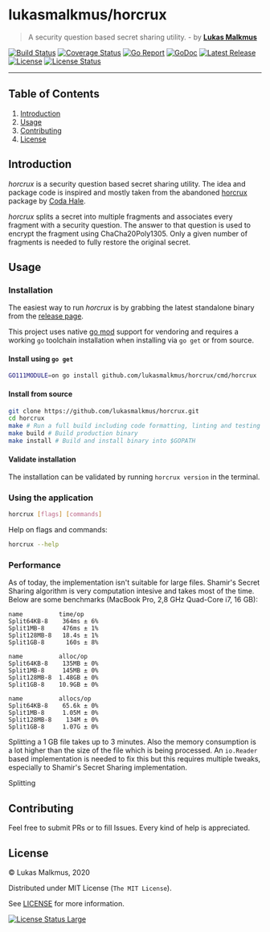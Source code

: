 # lukasmalkmus/horcrux

> A security question based secret sharing utility. - by **[Lukas Malkmus]**

[![Build Status][build_badge]][build]
[![Coverage Status][coverage_badge]][coverage]
[![Go Report][report_badge]][report]
[![GoDoc][docs_badge]][docs]
[![Latest Release][release_badge]][release]
[![License][license_badge]][license]
[![License Status][license_status_badge]][license_status]

---

## Table of Contents

1. [Introduction](#introduction)
1. [Usage](#usage)
1. [Contributing](#contributing)
1. [License](#license)

## Introduction

_horcrux_ is a security question based secret sharing utility. The idea and
package code is inspired and mostly taken from the abandoned [horcrux] package
by [Coda Hale].

_horcrux_ splits a secret into multiple fragments and associates every fragment
with a security question. The answer to that question is used to encrypt the
fragment using ChaCha20Poly1305. Only a given number of fragments is needed to
fully restore the original secret.

## Usage

### Installation

The easiest way to run _horcrux_ is by grabbing the latest standalone binary
from the [release page][release].

This project uses native [go mod] support for vendoring and requires a working
`go` toolchain installation when installing via `go get` or from source.

#### Install using `go get`

```bash
GO111MODULE=on go install github.com/lukasmalkmus/horcrux/cmd/horcrux
```

#### Install from source

```bash
git clone https://github.com/lukasmalkmus/horcrux.git
cd horcrux
make # Run a full build including code formatting, linting and testing
make build # Build production binary
make install # Build and install binary into $GOPATH
```

#### Validate installation

The installation can be validated by running `horcrux version` in the terminal.

### Using the application

```bash
horcrux [flags] [commands]
```

Help on flags and commands:

```bash
horcrux --help
```

### Performance

As of today, the implementation isn't suitable for large files. Shamir's Secret
Sharing algorithm is very computation intesive and takes most of the time.
Below are some benchmarks (MacBook Pro, 2,8 GHz Quad-Core i7, 16 GB):

```
name          time/op
Split64KB-8    364ms ± 6%
Split1MB-8     476ms ± 1%
Split128MB-8   18.4s ± 1%
Split1GB-8      160s ± 8%

name          alloc/op
Split64KB-8    135MB ± 0%
Split1MB-8     145MB ± 0%
Split128MB-8  1.48GB ± 0%
Split1GB-8    10.9GB ± 0%

name          allocs/op
Split64KB-8    65.6k ± 0%
Split1MB-8     1.05M ± 0%
Split128MB-8    134M ± 0%
Split1GB-8     1.07G ± 0%
```

Splitting a 1 GB file takes up to 3 minutes. Also the memory consumption is a
lot higher than the size of the file which is being processed. An `io.Reader`
based implementation is needed to fix this but this requires multiple tweaks,
especially to Shamir's Secret Sharing implementation.

Splitting

## Contributing

Feel free to submit PRs or to fill Issues. Every kind of help is appreciated.

## License

© Lukas Malkmus, 2020

Distributed under MIT License (`The MIT License`).

See [LICENSE](LICENSE) for more information.

[![License Status Large][license_status_large_badge]][license_status_large]

<!-- Links -->

[lukas malkmus]: https://github.com/lukasmalkmus
[coda hale]: https://github.com/codahale
[horcrux]: https://github.com/codahale/horcrux
[go mod]: https://golang.org/cmd/go/#hdr-Module_maintenance

<!-- Badges -->

[build]: https://travis-ci.com/lukasmalkmus/horcrux
[build_badge]: https://img.shields.io/travis/com/lukasmalkmus/horcrux.svg?style=flat-square
[coverage]: https://codecov.io/gh/lukasmalkmus/horcrux
[coverage_badge]: https://img.shields.io/codecov/c/github/lukasmalkmus/horcrux.svg?style=flat-square
[report]: https://goreportcard.com/report/github.com/lukasmalkmus/horcrux
[report_badge]: https://goreportcard.com/badge/github.com/lukasmalkmus/horcrux?style=flat-square
[docs]: https://godoc.org/github.com/lukasmalkmus/horcrux
[docs_badge]: https://img.shields.io/badge/godoc-reference-blue.svg?style=flat-square
[release]: https://github.com/lukasmalkmus/horcrux/releases
[release_badge]: https://img.shields.io/github/release/lukasmalkmus/horcrux.svg?style=flat-square
[license]: https://opensource.org/licenses/MIT
[license_badge]: https://img.shields.io/github/license/lukasmalkmus/horcrux.svg?color=blue&style=flat-square
[license_status]: https://app.fossa.com/projects/git%2Bgithub.com%2Flukasmalkmus%2Fhorcrux?ref=badge_shield
[license_status_badge]: https://app.fossa.com/api/projects/git%2Bgithub.com%2Flukasmalkmus%2Fhorcrux.svg
[license_status_large]: https://app.fossa.com/projects/git%2Bgithub.com%2Flukasmalkmus%2Fhorcrux?ref=badge_large
[license_status_large_badge]: https://app.fossa.com/api/projects/git%2Bgithub.com%2Flukasmalkmus%2Fhorcrux.svg?type=large
